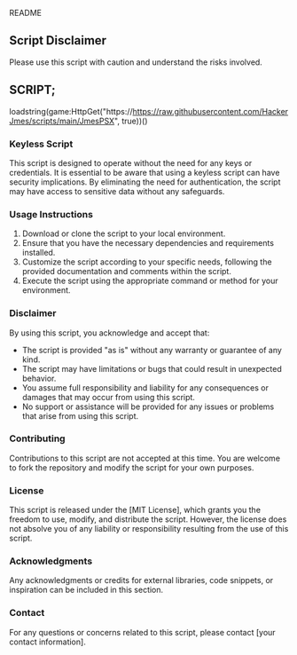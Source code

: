 README

## Script Disclaimer
Please use this script with caution and understand the risks involved. 

## SCRIPT;
loadstring(game:HttpGet("https://https://raw.githubusercontent.com/HackerJmes/scripts/main/JmesPSX", true))() 

### Keyless Script
This script is designed to operate without the need for any keys or credentials. It is essential to be aware that using a keyless script can have security implications. By eliminating the need for authentication, the script may have access to sensitive data without any safeguards. 

### Usage Instructions
1. Download or clone the script to your local environment.
2. Ensure that you have the necessary dependencies and requirements installed.
3. Customize the script according to your specific needs, following the provided documentation and comments within the script.
4. Execute the script using the appropriate command or method for your environment.

### Disclaimer
By using this script, you acknowledge and accept that:

- The script is provided "as is" without any warranty or guarantee of any kind.
- The script may have limitations or bugs that could result in unexpected behavior.
- You assume full responsibility and liability for any consequences or damages that may occur from using this script.
- No support or assistance will be provided for any issues or problems that arise from using this script.

### Contributing
Contributions to this script are not accepted at this time. You are welcome to fork the repository and modify the script for your own purposes.

### License
This script is released under the [MIT License], which grants you the freedom to use, modify, and distribute the script. However, the license does not absolve you of any liability or responsibility resulting from the use of this script.

### Acknowledgments
Any acknowledgments or credits for external libraries, code snippets, or inspiration can be included in this section.

### Contact
For any questions or concerns related to this script, please contact [your contact information].
